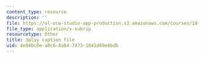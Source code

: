 ```yaml
---
content_type: resource
description: ''
file: https://ol-ocw-studio-app-production.s3.amazonaws.com/courses/18-031-system-functions-and-the-laplace-transform-spring-2019/4e84bc0ea0c68a6474731841d69e6bdb_5HfMEUO9vlY.srt
file_type: application/x-subrip
resourcetype: Other
title: 3play caption file
uid: 4e84bc0e-a0c6-8a64-7473-1841d69e6bdb
---
```

